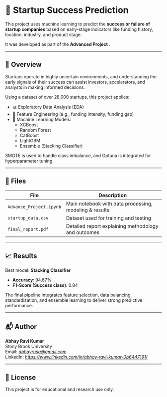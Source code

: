 # 🚀 Startup Success Prediction

This project uses machine learning to predict the **success or failure of startup companies** based on early-stage indicators like funding history, location, industry, and product stage.

It was developed as part of the **Advanced Project** .

---

## 📌 Overview

Startups operate in highly uncertain environments, and understanding the early signals of their success can assist investors, accelerators, and analysts in making informed decisions.

Using a dataset of over 28,000 startups, this project applies:

- 📊 Exploratory Data Analysis (EDA)
- 🔧 Feature Engineering (e.g., funding intensity, funding gap)
- 🤖 Machine Learning Models:
  - XGBoost
  - Random Forest
  - CatBoost
  - LightGBM
  - Ensemble (Stacking Classifier)

SMOTE is used to handle class imbalance, and Optuna is integrated for hyperparameter tuning.

---

## 📂 Files

| File                  | Description |
|-----------------------|-------------|
| `Advance_Project.ipynb` | Main notebook with data processing, modeling & results |
| `startup_data.csv`      | Dataset used for training and testing |
| `final_report.pdf`      | Detailed report explaining methodology and outcomes |

---

## 📈 Results

Best model: **Stacking Classifier**

- **Accuracy**: 94.67%
- **F1-Score (Success class)**: 0.84

The final pipeline integrates feature selection, data balancing, standardization, and ensemble learning to deliver strong predictive performance.

---

## 📬 Author

**Abhay Ravi Kumar**  
Stony Brook University  
Email: *abhayrusa@gmail.com*  
LinkedIn: *https://www.linkedin.com/in/abhay-ravi-kumar-0b6447191/*

---

## 📜 License

This project is for educational and research use only.
